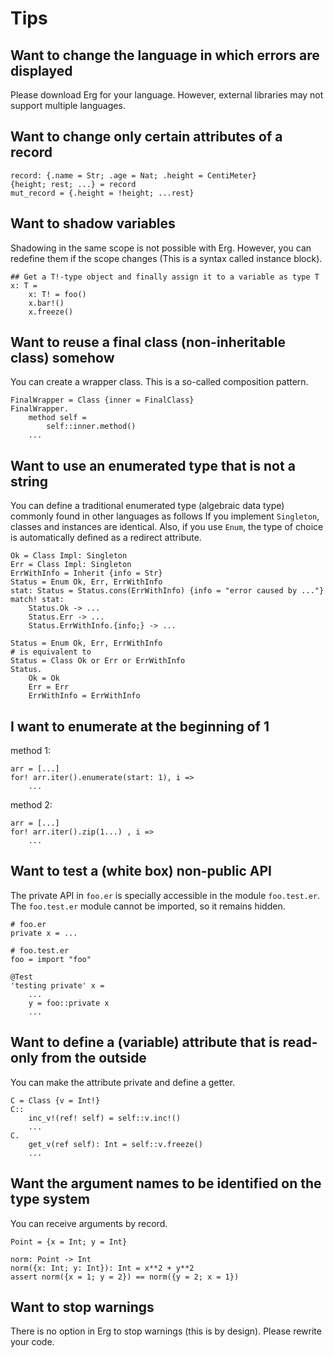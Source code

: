 # Tips

## Want to change the language in which errors are displayed

Please download Erg for your language.
However, external libraries may not support multiple languages.

## Want to change only certain attributes of a record

```erg
record: {.name = Str; .age = Nat; .height = CentiMeter}
{height; rest; ...} = record
mut_record = {.height = !height; ...rest}
```

## Want to shadow variables

Shadowing in the same scope is not possible with Erg. However, you can redefine them if the scope changes (This is a syntax called instance block).

````erg
## Get a T!-type object and finally assign it to a variable as type T
x: T =
    x: T! = foo()
    x.bar!()
    x.freeze()
````

## Want to reuse a final class (non-inheritable class) somehow

You can create a wrapper class. This is a so-called composition pattern.

```erg
FinalWrapper = Class {inner = FinalClass}
FinalWrapper.
    method self =
        self::inner.method()
    ...
```

## Want to use an enumerated type that is not a string

You can define a traditional enumerated type (algebraic data type) commonly found in other languages as follows
If you implement `Singleton`, classes and instances are identical.
Also, if you use `Enum`, the type of choice is automatically defined as a redirect attribute.

```erg
Ok = Class Impl: Singleton
Err = Class Impl: Singleton
ErrWithInfo = Inherit {info = Str}
Status = Enum Ok, Err, ErrWithInfo
stat: Status = Status.cons(ErrWithInfo) {info = "error caused by ..."}
match! stat:
    Status.Ok -> ...
    Status.Err -> ...
    Status.ErrWithInfo.{info;} -> ...
```

```erg
Status = Enum Ok, Err, ErrWithInfo
# is equivalent to
Status = Class Ok or Err or ErrWithInfo
Status.
    Ok = Ok
    Err = Err
    ErrWithInfo = ErrWithInfo
```

## I want to enumerate at the beginning of 1

method 1:

```erg
arr = [...]
for! arr.iter().enumerate(start: 1), i =>
    ...
```

method 2:

```erg
arr = [...]
for! arr.iter().zip(1...) , i =>
    ...
```

## Want to test a (white box) non-public API

The private API in `foo.er` is specially accessible in the module `foo.test.er`.
The `foo.test.er` module cannot be imported, so it remains hidden.

```erg
# foo.er
private x = ...
```

```erg
# foo.test.er
foo = import "foo"

@Test
'testing private' x =
    ...
    y = foo::private x
    ...
```

## Want to define a (variable) attribute that is read-only from the outside

You can make the attribute private and define a getter.

```erg
C = Class {v = Int!}
C::
    inc_v!(ref! self) = self::v.inc!()
    ...
C.
    get_v(ref self): Int = self::v.freeze()
    ...
```

## Want the argument names to be identified on the type system

You can receive arguments by record.

```erg
Point = {x = Int; y = Int}

norm: Point -> Int
norm({x: Int; y: Int}): Int = x**2 + y**2
assert norm({x = 1; y = 2}) == norm({y = 2; x = 1})
```

## Want to stop warnings

There is no option in Erg to stop warnings (this is by design). Please rewrite your code.
